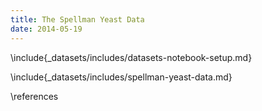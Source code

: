 ```yaml
---
title: The Spellman Yeast Data
date: 2014-05-19
---
```


\include{_datasets/includes/datasets-notebook-setup.md}

\include{_datasets/includes/spellman-yeast-data.md}

\references
